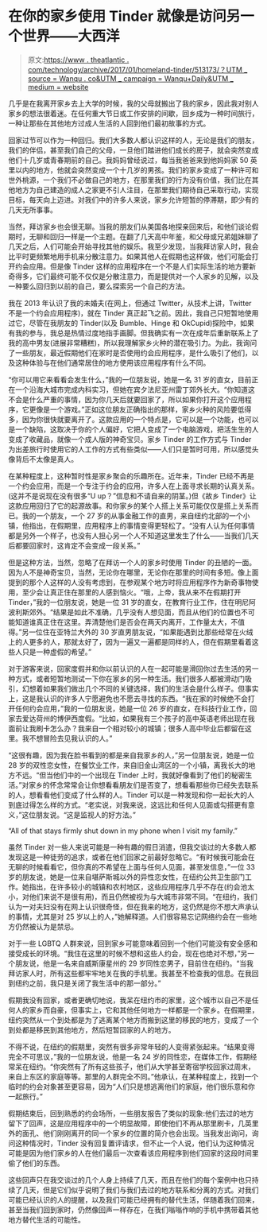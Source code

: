 # 在你的家乡使用 Tinder 就像是访问另一个世界——大西洋

> 原文:[https://www . theatlantic . com/technology/archive/2017/01/homeland-tinder/513173/？UTM _ source = Wanqu . co&UTM _ campaign = Wanqu+Daily&UTM _ medium = website](https://www.theatlantic.com/technology/archive/2017/01/hometown-tinder/513173/?utm_source=wanqu.co&utm_campaign=Wanqu+Daily&utm_medium=website)



几乎是在我离开家乡去上大学的时候，我的父母就搬出了我的家乡，因此我对别人家乡的想法很着迷。在任何重大节日或工作安排的间歇，回乡成为一种时间旅行，一种让那些在其他地方过成人生活的人回到他们最初故事的方式。

回家过节可以作为一种回归。我们大多数人都认识这样的人，无论是我们的朋友，我们的伴侣，甚至我们自己的父母，一旦他们踏进他们成长的房子，就会突然变成他们十几岁或青春期前的自己。我妈妈曾经说过，每当我爸爸来到他妈妈家 50 英里以内的地方，他就会突然变成一个十几岁的男孩。我们的家乡变成了一种许可和世外桃源，一个我们不必做自己的地方，在那里我们的行为没有价值，我们比在其他地方为自己建造的成人之家更不引人注目，在那里我们期待自己采取行动，实现目标，每天向上迈进。对我们中的许多人来说，家乡允许短暂的停滞期，即少有的几天无所事事。

当然，拜访家乡也会很无聊。当我的朋友们从美国各地探亲回来后，和他们谈论假期时，无聊和回归一样是一个主题。在翻了几天高中年鉴，和父母或兄弟姐妹聊了几天之后，人们可能会开始寻找其他的娱乐。我至少发现，当我拜访家人时，我会比平时更频繁地用手机来分散注意力。如果其他人在假期也这样做，他们可能会打开约会应用。但是像 Tinder 这样的应用程序在一个不是人们实际生活的地方要新奇得多，它们最终可能不仅仅是分散注意力，而是提供对一个人家乡的见解，以及一种要么回归到以前的自己，要么探索另一个自己的方法。

我在 2013 年认识了我的未婚夫(在网上，但通过 Twitter，从技术上讲，Twitter 不是一个约会应用程序)，就在 Tinder 真正起飞之前。因此，我自己只短暂地使用过它，尽管在我朋友的 Tinder(以及 Bumble、Hinge 和 OkCupid)探险中，如果有我的参与，我总是热情过度地指手画脚。但我确实有一次在成年后重新联系上了我的高中男友(进展非常糟糕)，所以我理解家乡火种的潜在吸引力。为此，我询问了一些朋友，最近假期他们在家时是否使用约会应用程序，是什么吸引了他们，以及这种体验与在他们通常居住的地方使用该应用程序有什么不同。

“你可以用它来看看会发生什么，”我的一位朋友说，她是一名 31 岁的直女，目前正在一个沿海大城市完成内科实习，但她在宾夕法尼亚州雷丁郊外长大。“你知道这不会是什么严重的事情，因为你几天后就要回家了，所以如果你打开这个应用程序，它更像是一个游戏。”正如这位朋友正确指出的那样，家乡火种的风险要低得多，因为你很快就要离开了。这款应用的一个特点是，它可以是一个功能，也可以是一个缺陷，这取决于你的个人偏好，它把人变成了一个电脑游戏，把活生生的人变成了收藏品，就像一个成人版的神奇宝贝。家乡 Tinder 的工作方式与 Tinder 为出差旅行时使用它的人工作的方式有些类似——人们只是暂时可用，所以感觉头像背后不太像是真人。

在某种程度上，这种暂时性是家乡聚会的乐趣所在。近年来，Tinder 已经不再是一个约会应用，而是一个专注于约会的应用，许多人在上面寻求长期的认真关系。(这并不是说现在没有很多“U up？”信息和不请自来的阴茎。)但《故乡 Tinder》让这款应用回归了它的起源故事。和你家乡的某个人搭上关系可能仅仅是搭上关系而已。我的一个朋友，一个 27 岁的从事金融工作的直男，来自纽约北部的一个小镇，他指出，在假期里，应用程序上的事情变得更轻松了。“没有人认为任何事情都是另外一个样子，也没有人担心另一个人不知道这里发生了什么——当我们几天后都要回家时，这肯定不会变成一段关系。”

但是这种方法，当然，忽略了在拜访一个人的家乡时使用 Tinder 的丑陋的一面。因为人不是神奇宝贝，当然，无论你在哪里，无论你在那里的时间有多短。像上面提到的那个人这样的人没有考虑到，在参观某个地方时将应用程序作为新奇事物使用，至少会让真正住在那里的人感到恼火。“哦，上帝，我从来不在假期打开 Tinder，”我的一位朋友说，她是一位 31 岁的直女，在教育行业工作，住在明尼阿波利斯郊外。“结果是如此不准确，几乎没有人想见面，而且从他们的位置也不可能知道谁真正住在这里。弄清楚他们是否会在两天内离开，工作量太大，不值得。”另一位住在亚特兰大外的 30 岁直男朋友说，“如果能遇到比那些经常在火绒上的人更多的人，那就太好了，因为一遍又一遍都是同样的人，但在假期里看着这些人只是一种虚假的希望。”

对于游客来说，回家度假并和你以前认识的人在一起可能是滑回你过去生活的另一种方式，或者短暂地测试一下你在家乡的另一种生活。我们很多人都被滑动门吸引，幻想着如果我们做出几个不同的关键选择，我们的生活会是什么样子。但事实上，这是我认识的许多人宁愿避免也不愿去寻找的东西。“我在家的时候绝不会打开任何约会应用，”我的一位朋友说，她是一位 26 岁的直女，在科技行业工作，回家去爱达荷州的博伊西度假。“比如，如果我有三个孩子的高中英语老师出现在我面前让我刷卡怎么办？我来自一个相对较小的城镇；很多人高中毕业后都留在这里。我不想冒险去见我认识的人。”

“这很有趣，因为我在脸书看到的都是来自我家乡的人，”另一位朋友说，她是一位 28 岁的双性恋女性，在餐饮业工作，来自旧金山湾区的一个小镇，离我长大的地方不远。“但当他们中的一个出现在 Tinder 上时，我就好像看到了他们的秘密生活。”对家乡的怀念常常会让你想看看朋友们是否变了，想看看那些你已经失去联系的人，想看看他们变成了什么样的人。Tinder 可以是一种发现和你一起长大的人到底过得怎么样的方式。“老实说，对我来说，这远比和任何人见面或勾搭更有意义，”这位朋友说。“这是监视人的好方法。”

<aside class="ArticlePullquote_root__YtnHv">“All of that stays firmly shut down in my phone when I visit my family.”</aside>

虽然 Tinder 对一些人来说可能是一种有趣的假日消遣，但我交谈过的大多数人都发现这是一种徒劳的追求，或者在他们回家之前最好忽略它。“有时候我可能会在无聊的时候看看它，但你真的不希望在上面与任何人见面，甚至发信息，”一位 33 岁的朋友说，她是一位来自堪萨斯城以外的异性恋女性，在纽约公共卫生部门工作。她指出，在许多较小的城镇和农村地区，这些应用程序几乎不存在(约会池太小，对他们来说不是很有用)，而且仍然被视为与大城市非常不同。“在纽约，我们认为一对夫妇没有在网上认识很奇怪，但在我来的地方，这仍然是你不想大声承认的事情，尤其是对 25 岁以上的人，”她解释道。人们很容易忘记网络约会在一些地方仍然被认为是禁忌。

对于一些 LGBTQ 人群来说，回到家乡可能意味着回到一个他们可能没有安全感和接受成长的环境。“我住在这里的时候不想和这些人约会，现在也绝对不想，”另一个朋友说，他是一名来自威斯康星州的 29 岁同性恋男子，目前住在纽约。“当我拜访家人时，所有这些都牢牢地关在我的手机里。我甚至不检查我的信息。在我回到纽约之前，我只是关闭了我生活中的那一部分。”

假期我没有回家，或者更确切地说，我呆在纽约市的家里，这个城市以自己不是任何人的家乡而自豪，但事实上，它和其他任何地方一样都是一个家乡。在假期里，纽约突然从一个到处都是为了逃离某个地方而搬到这里的移民的地方，变成了一个到处都是移民到其他地方，然后短暂回家的人的地方。

不得不说，在纽约的假期里，突然有很多非常年轻的人变得紧张起来。“结果变得完全不可思议，”我的一位朋友说，他是一名 24 岁的同性恋，在媒体工作，假期经常呆在纽约。“你突然有了所有这些孩子，他们从大学甚至寄宿学校回家过周末，来自上东区的家庭等等。那里的人群完全不同。”他承认，在某种程度上，找到一个临时的约会对象甚至更容易，因为“人们只是想逃离他们的家庭，他们很乐意和你一起旅行。”

假期结束后，回到熟悉的约会场所，一些朋友报告了类似的现象:他们去过的地方留下了回声，这是应用程序中的一个明显故障，即使他们不再从那里刷卡，几英里外的面孔、他们刚刚离开的同一个家乡的位置的简介也会出现。当我发出询问，询问这种情况时，Tinder 没有回复置评请求，但不止一个人说，他们认为这种情况可能是因为他们家乡的人在他们最后一次查看该应用程序到他们回家的这段时间里偷了他们的东西。

这些回声只在我交谈过的几个人身上持续了几天，而且在他们的每个案例中也只持续了几天，但是它们似乎说明了我们与我们去过的地方联系和分离的方式。对我们可能已经认识的人的提醒，以及我们可能已经拥有的替代生活，伴随着我们回来，甚至当我们回到家时，仍然像回声一样存在，在我们嗡嗡作响的手机中携带着其他地方替代生活的可能性。

